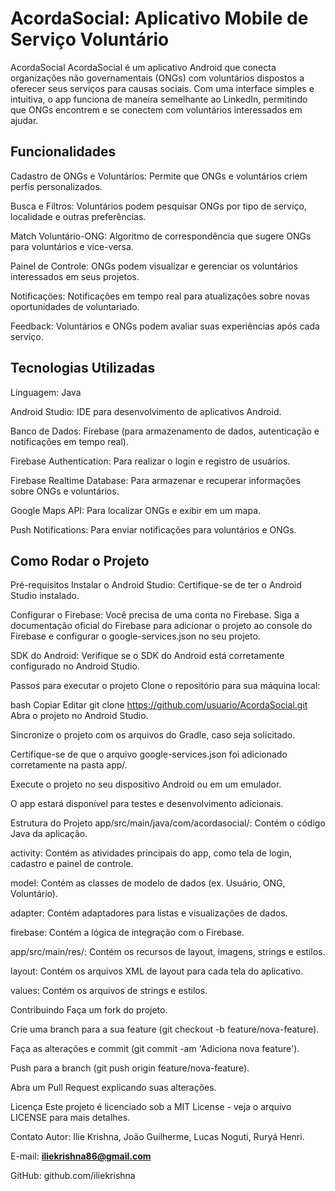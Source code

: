 # AcordaSocial: Aplicativo Mobile de Serviço Voluntário
AcordaSocial
AcordaSocial é um aplicativo Android que conecta organizações não governamentais (ONGs) com voluntários dispostos a oferecer seus serviços para causas sociais. Com uma interface simples e intuitiva, o app funciona de maneira semelhante ao LinkedIn, permitindo que ONGs encontrem e se conectem com voluntários interessados em ajudar.

## Funcionalidades
Cadastro de ONGs e Voluntários: Permite que ONGs e voluntários criem perfis personalizados.

Busca e Filtros: Voluntários podem pesquisar ONGs por tipo de serviço, localidade e outras preferências.

Match Voluntário-ONG: Algoritmo de correspondência que sugere ONGs para voluntários e vice-versa.

Painel de Controle: ONGs podem visualizar e gerenciar os voluntários interessados em seus projetos.

Notificações: Notificações em tempo real para atualizações sobre novas oportunidades de voluntariado.

Feedback: Voluntários e ONGs podem avaliar suas experiências após cada serviço.

## Tecnologias Utilizadas
Linguagem: Java

Android Studio: IDE para desenvolvimento de aplicativos Android.

Banco de Dados: Firebase (para armazenamento de dados, autenticação e notificações em tempo real).

Firebase Authentication: Para realizar o login e registro de usuários.

Firebase Realtime Database: Para armazenar e recuperar informações sobre ONGs e voluntários.

Google Maps API: Para localizar ONGs e exibir em um mapa.

Push Notifications: Para enviar notificações para voluntários e ONGs.

## Como Rodar o Projeto
Pré-requisitos
Instalar o Android Studio: Certifique-se de ter o Android Studio instalado.

Configurar o Firebase: Você precisa de uma conta no Firebase. Siga a documentação oficial do Firebase para adicionar o projeto ao console do Firebase e configurar o google-services.json no seu projeto.

SDK do Android: Verifique se o SDK do Android está corretamente configurado no Android Studio.

Passos para executar o projeto
Clone o repositório para sua máquina local:

bash
Copiar
Editar
git clone https://github.com/usuario/AcordaSocial.git
Abra o projeto no Android Studio.

Sincronize o projeto com os arquivos do Gradle, caso seja solicitado.

Certifique-se de que o arquivo google-services.json foi adicionado corretamente na pasta app/.

Execute o projeto no seu dispositivo Android ou em um emulador.

O app estará disponível para testes e desenvolvimento adicionais.

Estrutura do Projeto
app/src/main/java/com/acordasocial/: Contém o código Java da aplicação.

activity: Contém as atividades principais do app, como tela de login, cadastro e painel de controle.

model: Contém as classes de modelo de dados (ex. Usuário, ONG, Voluntário).

adapter: Contém adaptadores para listas e visualizações de dados.

firebase: Contém a lógica de integração com o Firebase.

app/src/main/res/: Contém os recursos de layout, imagens, strings e estilos.

layout: Contém os arquivos XML de layout para cada tela do aplicativo.

values: Contém os arquivos de strings e estilos.

Contribuindo
Faça um fork do projeto.

Crie uma branch para a sua feature (git checkout -b feature/nova-feature).

Faça as alterações e commit (git commit -am 'Adiciona nova feature').

Push para a branch (git push origin feature/nova-feature).

Abra um Pull Request explicando suas alterações.

Licença
Este projeto é licenciado sob a MIT License - veja o arquivo LICENSE para mais detalhes.

Contato
Autor: Ilie Krishna, João Guilherme, Lucas Noguti, Ruryá Henri.

E-mail: <strong>iliekrishna86@gmail.com</strong>

GitHub: github.com/iliekrishna
